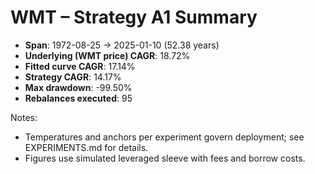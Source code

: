 # WMT – Strategy A1 Summary

- **Span**: 1972-08-25 → 2025-01-10 (52.38 years)
- **Underlying (WMT price) CAGR**: 18.72%
- **Fitted curve CAGR**: 17.14%
- **Strategy CAGR**: 14.17%
- **Max drawdown**: -99.50%
- **Rebalances executed**: 95

Notes:

- Temperatures and anchors per experiment govern deployment; see EXPERIMENTS.md for details.
- Figures use simulated leveraged sleeve with fees and borrow costs.
